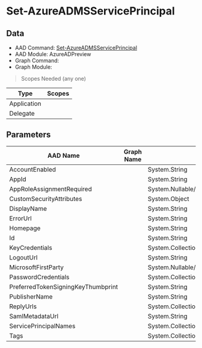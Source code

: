 # Set-AzureADMSServicePrincipal

## Data

+ AAD Command: [Set-AzureADMSServicePrincipal](https://docs.microsoft.com/en-us/powershell/module/AzureAD/Set-AzureADMSServicePrincipal?view=azureadps-2.0-preview)
+ AAD Module: AzureADPreview
+ Graph Command: 
+ Graph Module: 

> Scopes Needed (any one)

|Type|Scopes|
|---|---|
|Application||
|Delegate||

## Parameters

|AAD Name|Graph Name|AAD Type|Graph Type|Infos|
|---|---|---|---|---|
|AccountEnabled||System.String|||
|AppId||System.String|||
|AppRoleAssignmentRequired||System.Nullable/System.Boolean|||
|CustomSecurityAttributes||System.Object|||
|DisplayName||System.String|||
|ErrorUrl||System.String|||
|Homepage||System.String|||
|Id||System.String|||
|KeyCredentials||System.Collections.Generic.List/Microsoft.Open.MSGraph.Model.MsKeyCredential|||
|LogoutUrl||System.String|||
|MicrosoftFirstParty||System.Nullable/System.Boolean|||
|PasswordCredentials||System.Collections.Generic.List/Microsoft.Open.MSGraph.Model.MsPasswordCredential|||
|PreferredTokenSigningKeyThumbprint||System.String|||
|PublisherName||System.String|||
|ReplyUrls||System.Collections.Generic.List/System.String|||
|SamlMetadataUrl||System.String|||
|ServicePrincipalNames||System.Collections.Generic.List/System.String|||
|Tags||System.Collections.Generic.List/System.String|||


